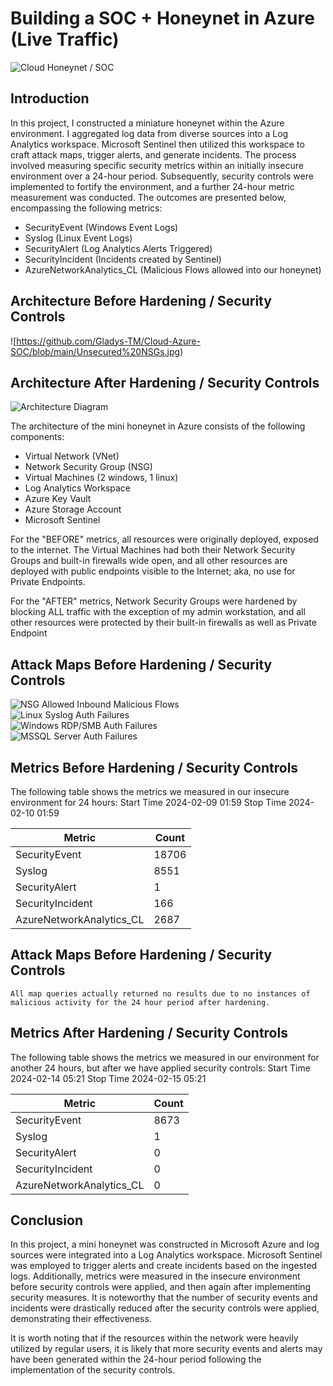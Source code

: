 # Building a SOC + Honeynet in Azure (Live Traffic)
![Cloud Honeynet / SOC](https://github.com/Gladys-TM/Cloud-Azure-SOC/blob/main/Honeynet%20proj.jpg)

## Introduction
In this project, I constructed a miniature honeynet within the Azure environment. I aggregated log data from diverse sources into a Log Analytics workspace. Microsoft Sentinel then utilized this workspace to craft attack maps, trigger alerts, and generate incidents. The process involved measuring specific security metrics within an initially insecure environment over a 24-hour period. Subsequently, security controls were implemented to fortify the environment, and a further 24-hour metric measurement was conducted. The outcomes are presented below, encompassing the following metrics:

- SecurityEvent (Windows Event Logs)
- Syslog (Linux Event Logs)
- SecurityAlert (Log Analytics Alerts Triggered)
- SecurityIncident (Incidents created by Sentinel)
- AzureNetworkAnalytics_CL (Malicious Flows allowed into our honeynet)

## Architecture Before Hardening / Security Controls
![https://github.com/Gladys-TM/Cloud-Azure-SOC/blob/main/Unsecured%20NSGs.jpg)

## Architecture After Hardening / Security Controls
![Architecture Diagram](https://github.com/Gladys-TM/Cloud-Azure-SOC/blob/main/Secure%20NSGs.jpg)

The architecture of the mini honeynet in Azure consists of the following components:

- Virtual Network (VNet)
- Network Security Group (NSG)
- Virtual Machines (2 windows, 1 linux)
- Log Analytics Workspace
- Azure Key Vault
- Azure Storage Account
- Microsoft Sentinel

For the "BEFORE" metrics, all resources were originally deployed, exposed to the internet. The Virtual Machines had both their Network Security Groups and built-in firewalls wide open, and all other resources are deployed with public endpoints visible to the Internet; aka, no use for Private Endpoints.

For the "AFTER" metrics, Network Security Groups were hardened by blocking ALL traffic with the exception of my admin workstation, and all other resources were protected by their built-in firewalls as well as Private Endpoint

## Attack Maps Before Hardening / Security Controls
![NSG Allowed Inbound Malicious Flows](https://github.com/Gladys-TM/Cloud-Azure-SOC/blob/main/nsg-malicious-allowed-in-before.jpg)<br>
![Linux Syslog Auth Failures](https://github.com/Gladys-TM/Cloud-Azure-SOC/blob/main/linux-ssh-auth-fail-before.jpg)<br>
![Windows RDP/SMB Auth Failures](https://github.com/Gladys-TM/Cloud-Azure-SOC/blob/main/windows-rdp-auth-fail-before.jpg)<br>
![MSSQL Server Auth Failures](https://github.com/Gladys-TM/Cloud-Azure-SOC/blob/main/mssql-auth-fail-before.jpg)<br>

## Metrics Before Hardening / Security Controls

The following table shows the metrics we measured in our insecure environment for 24 hours:
Start Time 2024-02-09 01:59
Stop Time 2024-02-10  01:59

| Metric                   | Count
| ------------------------ | -----
| SecurityEvent            | 18706
| Syslog                   | 8551
| SecurityAlert            | 1
| SecurityIncident         | 166
| AzureNetworkAnalytics_CL | 2687

## Attack Maps Before Hardening / Security Controls

```All map queries actually returned no results due to no instances of malicious activity for the 24 hour period after hardening.```

## Metrics After Hardening / Security Controls

The following table shows the metrics we measured in our environment for another 24 hours, but after we have applied security controls:
Start Time 2024-02-14 05:21
Stop Time	2024-02-15  05:21

| Metric                   | Count
| ------------------------ | -----
| SecurityEvent            | 8673
| Syslog                   | 1
| SecurityAlert            | 0
| SecurityIncident         | 0
| AzureNetworkAnalytics_CL | 0

## Conclusion

In this project, a mini honeynet was constructed in Microsoft Azure and log sources were integrated into a Log Analytics workspace. Microsoft Sentinel was employed to trigger alerts and create incidents based on the ingested logs. Additionally, metrics were measured in the insecure environment before security controls were applied, and then again after implementing security measures. It is noteworthy that the number of security events and incidents were drastically reduced after the security controls were applied, demonstrating their effectiveness.

It is worth noting that if the resources within the network were heavily utilized by regular users, it is likely that more security events and alerts may have been generated within the 24-hour period following the implementation of the security controls.
